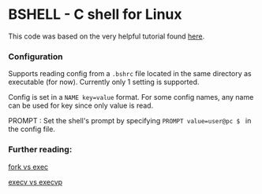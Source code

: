 # BSHELL - C shell for Linux

This code was based on the very helpful tutorial found [here](https://brennan.io/2015/01/16/write-a-shell-in-c/).

### Configuration

Supports reading config from a `.bshrc` file located in the same directory as executable (for now).
Currently only 1 setting is supported.

Config is set in a `NAME key=value` format. For some config names, any name can be used for key since only value is read.

PROMPT : Set the shell's prompt by specifying `PROMPT value=user@pc $ ` in the config file.

### Further reading:
[fork vs exec](https://www.geeksforgeeks.org/difference-fork-exec/)

[execv vs execvp](https://www.unix.com/unix-for-dummies-questions-and-answers/22699-execv-vs-execvp.html)

